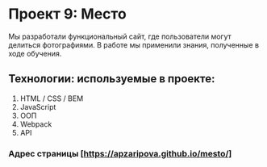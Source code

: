 # Проект 9: Место
Мы разработали функциональный сайт, где пользователи могут делиться фотографиями. В работе мы применили знания, полученные в ходе обучения. 


## Технологии: используемые в проекте:
1. HTML / CSS / BEM
2. JavaScript
3. ООП
4. Webpack
5. API

### Адрес страницы [https://apzaripova.github.io/mesto/]
